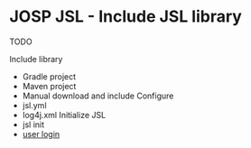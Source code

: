 # JOSP JSL - Include JSL library 

TODO

Include library
- Gradle project
- Maven project
- Manual download and include 
Configure
- jsl.yml
- log4j.xml
Initialize JSL
- jsl init
- [user login](jsl_userlogin.md)
